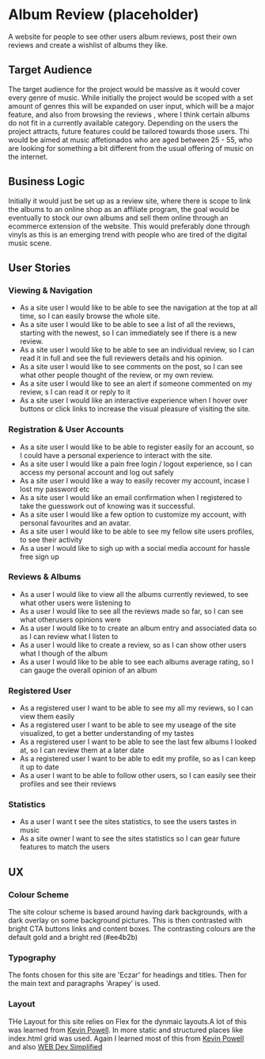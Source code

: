 # Album Review (placeholder)

A website for people to see other users album reviews, post their own reviews and create a wishlist of albums they like.

## Target Audience

The target audience for the project would be massive as it would cover every genre of music. While initially the project would be scoped with a set amount of genres this will be expanded on user input, which will be a major feature, and also from browsing the reviews , where I think certain albums do not fit in a currently available category. Depending on the users the project attracts, future features could be tailored towards those users. Thi would be aimed at music affetionados who are aged between 25 - 55, who are looking for something a bit different from the usual offering of music on the internet.

## Business Logic

Initially it would just be set up as a review site, where there is scope to link the albums to an online shop as an affiliate program, the goal would be eventually to stock our own albums and sell them online through an ecommerce extension of the website. This would preferably done through vinyls as this is an emerging trend with people who are tired of the digital music scene. 

## User Stories 

### Viewing & Navigation

- As a site user I would like to be able to see the navigation at the top at all time, so I can easily browse the whole site.
- As a site user I would like to be able to see a list of all the reviews, starting with the newest, so I can immediately see if there is a new review.
- As a site user I would like to be able to see an individual review, so I can read it in full and see the full reviewers details and his opinion.
- As a site user I would like to see comments on the post, so I can see what other people thought of the review, or my own review.
- As a site user I would like to see an alert if someone commented on my review, s I can read it or reply to it
- As a site user I would like an interactive experience when I hover over buttons or click links to increase the visual pleasure of visiting the site.

### Registration & User Accounts

- As a site user I would like to be able to register easily for an account, so I could have a personal experience to interact with the site.
- As a site user I would like a pain free login / logout experience, so I can access my personal account and log out safely
- As a site user I would like a way to easily recover my account, incase I lost my password etc
- As a site user I would like an email confirmation when I registered to take the guesswork out of knowing was it successful.
- As a site user I would like a few option to customize my account, with personal favourites and an avatar.
- As a site user I would like to be able to see my fellow site users profiles, to see their activity
- As a user I would like to sigh up with a social media account for hassle free sign up

### Reviews & Albums

- As a user I would like to view all the albums currently reviewed, to see what other users were listening to 
- As a user I would like to see all the reviews made so far, so I can see what otherusers opinions were
- As a user I would like to to create an album entry and associated data so as I can review what I listen to 
- As a user I would like to create a review, so as I can show other users what I though of the album
- As a user I would like to be able to see each albums average rating, so I can gauge the overall opinion of an album

### Registered User

- As a registered user I want to be able to see my all my reviews, so I can view them easily
- As a registered user I want to be able to see my useage of the site visualized, to get a better understanding of my tastes
- As a registered user I want to be able to see the last few albums I looked at, so I can review them at a later date
- As a registered user I want to be able to edit my profile, so as I can keep it up to date
- As a user I want to be able to follow other users, so I can easily see their profiles and see their reviews

### Statistics

- As a user I want t see the sites statistics, to see the users tastes in music
- As a site owner I want to see the sites statistics so I can gear future features to match the users


## UX

### Colour Scheme 

The site colour scheme is based around having dark backgrounds, with a dark overlay on some background pictures. 
This is then contrasted with bright CTA buttons links and content boxes. 
The contrasting colours are the default gold and a bright red (#ee4b2b)

### Typography

The fonts chosen for this site are 'Eczar' for headings and titles.
Then for the main text and paragraphs 'Arapey' is used. 

### Layout

THe Layout for this site relies on Flex for the dynmaic layouts.A lot of this was learned from [Kevin Powell](https://www.youtube.com/channel/UCJZv4d5rbIKd4QHMPkcABCw). In more static and structured places like index.html grid was used. Again I learned most of this from [Kevin Powell](https://www.youtube.com/channel/UCJZv4d5rbIKd4QHMPkcABCw) and also [WEB Dev Simplified](https://www.youtube.com/c/webdevsimplifieds)